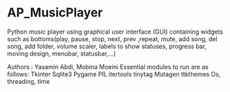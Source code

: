 # AP_MusicPlayer

Python music player using graphical user interface (GUI) containing widgets such as
bottoms(play, pause, stop, next, prev ,repeat, mute, add song, del song, add folder,
volume scaler, labels to show statuses, progress bar, moving design, menubar, statusbar,...)

Authors : Yasamin Abdi, Mobina Moeini
Essential modules to run are as follows:
Tkinter
Sqlite3
Pygame
PIL
itertools
tinytag
Mutagen
ttkthemes
Os, threading, time